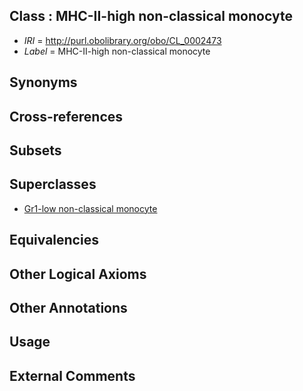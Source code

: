 
## Class : MHC-II-high non-classical monocyte

 * *IRI* = http://purl.obolibrary.org/obo/CL_0002473
 * *Label* = MHC-II-high non-classical monocyte

## Synonyms


## Cross-references


## Subsets


## Superclasses

 * [Gr1-low non-classical monocyte](../../CL/58/CL_0002058.md)

## Equivalencies


## Other Logical Axioms


## Other Annotations


## Usage


## External Comments

